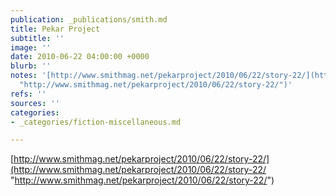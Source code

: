 ```yaml
---
publication: _publications/smith.md
title: Pekar Project
subtitle: ''
image: ''
date: 2010-06-22 04:00:00 +0000
blurb: ''
notes: '[http://www.smithmag.net/pekarproject/2010/06/22/story-22/](http://www.smithmag.net/pekarproject/2010/06/22/story-22/
  "http://www.smithmag.net/pekarproject/2010/06/22/story-22/")'
refs: ''
sources: ''
categories:
- _categories/fiction-miscellaneous.md

---
```

[http://www.smithmag.net/pekarproject/2010/06/22/story-22/](http://www.smithmag.net/pekarproject/2010/06/22/story-22/ "http://www.smithmag.net/pekarproject/2010/06/22/story-22/")
